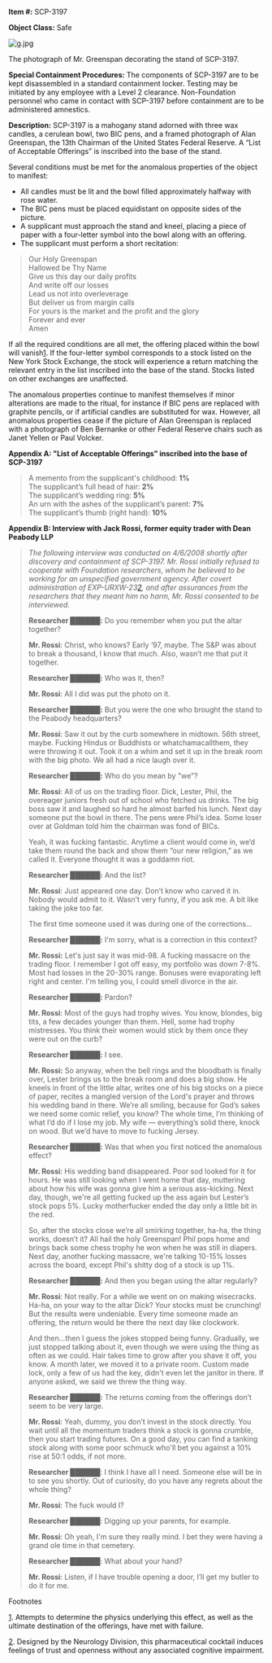 **Item #:** SCP-3197

**Object Class:** Safe

![g.jpg](http://scp-wiki.wdfiles.com/local--files/scp-3197/g.jpg)

The photograph of Mr. Greenspan decorating the stand of SCP-3197.

**Special Containment Procedures:** The components of SCP-3197 are to be kept disassembled in a standard containment locker. Testing may be initiated by any employee with a Level 2 clearance. Non-Foundation personnel who came in contact with SCP-3197 before containment are to be administered amnestics.

**Description:** SCP-3197 is a mahogany stand adorned with three wax candles, a cerulean bowl, two BIC pens, and a framed photograph of Alan Greenspan, the 13th Chairman of the United States Federal Reserve. A “List of Acceptable Offerings” is inscribed into the base of the stand.

Several conditions must be met for the anomalous properties of the object to manifest:

*   All candles must be lit and the bowl filled approximately halfway with rose water.
*   The BIC pens must be placed equidistant on opposite sides of the picture.
*   A supplicant must approach the stand and kneel, placing a piece of paper with a four-letter symbol into the bowl along with an offering.
*   The supplicant must perform a short recitation:

> Our Holy Greenspan  
> Hallowed be Thy Name  
> Give us this day our daily profits  
> And write off our losses  
> Lead us not into overleverage  
> But deliver us from margin calls  
> For yours is the market and the profit and the glory  
> Forever and ever  
> Amen

If all the required conditions are all met, the offering placed within the bowl will vanish[1](javascript:;). If the four-letter symbol corresponds to a stock listed on the New York Stock Exchange, the stock will experience a return matching the relevant entry in the list inscribed into the base of the stand. Stocks listed on other exchanges are unaffected.

The anomalous properties continue to manifest themselves if minor alterations are made to the ritual, for instance if BIC pens are replaced with graphite pencils, or if artificial candles are substituted for wax. However, all anomalous properties cease if the picture of Alan Greenspan is replaced with a photograph of Ben Bernanke or other Federal Reserve chairs such as Janet Yellen or Paul Volcker.

**Appendix A: "List of Acceptable Offerings" inscribed into the base of SCP-3197**

> A memento from the supplicant's childhood: **1%**  
> The supplicant’s full head of hair: **2%**  
> The supplicant’s wedding ring: **5%**  
> An urn with the ashes of the supplicant’s parent: **7%**  
> The supplicant’s thumb (right hand): **10%**

**Appendix B: Interview with Jack Rossi, former equity trader with Dean Peabody LLP**

> _The following interview was conducted on 4/6/2008 shortly after discovery and containment of SCP-3197. Mr. Rossi initially refused to cooperate with Foundation researchers, whom he believed to be working for an unspecified government agency. After covert administration of EXP-URXW-23[2](javascript:;), and after assurances from the researchers that they meant him no harm, Mr. Rossi consented to be interviewed._
> 
> **Researcher ██████:** Do you remember when you put the altar together?
> 
> **Mr. Rossi**: Christ, who knows? Early ‘97, maybe. The S&P was about to break a thousand, I know that much. Also, wasn’t me that put it together.
> 
> **Researcher ██████:** Who was it, then?
> 
> **Mr. Rossi**: All I did was put the photo on it.
> 
> **Researcher ██████:** But you were the one who brought the stand to the Peabody headquarters?
> 
> **Mr. Rossi**: Saw it out by the curb somewhere in midtown. 56th street, maybe. Fucking Hindus or Buddhists or whatchamacallthem, they were throwing it out. Took it on a whim and set it up in the break room with the big photo. We all had a nice laugh over it.
> 
> **Researcher ██████:** Who do you mean by "we"?
> 
> **Mr. Rossi**: All of us on the trading floor. Dick, Lester, Phil, the overeager juniors fresh out of school who fetched us drinks. The big boss saw it and laughed so hard he almost barfed his lunch. Next day someone put the bowl in there. The pens were Phil’s idea. Some loser over at Goldman told him the chairman was fond of BICs.
> 
> Yeah, it was fucking fantastic. Anytime a client would come in, we’d take them round the back and show them “our new religion,” as we called it. Everyone thought it was a goddamn riot.
> 
> **Researcher ██████:** And the list?
> 
> **Mr. Rossi**: Just appeared one day. Don’t know who carved it in. Nobody would admit to it. Wasn’t very funny, if you ask me. A bit like taking the joke too far.
> 
> The first time someone used it was during one of the corrections…
> 
> **Researcher ██████:** I'm sorry, what is a correction in this context?
> 
> **Mr. Rossi:** Let's just say it was mid-98. A fucking massacre on the trading floor. I remember I got off easy, my portfolio was down 7-8%. Most had losses in the 20-30% range. Bonuses were evaporating left right and center. I'm telling you, I could smell divorce in the air.
> 
> **Researcher ██████:** Pardon?
> 
> **Mr. Rossi**: Most of the guys had trophy wives. You know, blondes, big tits, a few decades younger than them. Hell, some had trophy mistresses. You think their women would stick by them once they were out on the curb?
> 
> **Researcher ██████:** I see.
> 
> **Mr. Rossi:** So anyway, when the bell rings and the bloodbath is finally over, Lester brings us to the break room and does a big show. He kneels in front of the little altar, writes one of his big stocks on a piece of paper, recites a mangled version of the Lord's prayer and throws his wedding band in there. We’re all smiling, because for God’s sakes we need some comic relief, you know? The whole time, I’m thinking of what I’d do if I lose my job. My wife — everything’s solid there, knock on wood. But we’d have to move to fucking Jersey.
> 
> **Researcher ██████:** Was that when you first noticed the anomalous effect?
> 
> **Mr. Rossi**: His wedding band disappeared. Poor sod looked for it for hours. He was still looking when I went home that day, muttering about how his wife was gonna give him a serious ass-kicking. Next day, though, we're all getting fucked up the ass again but Lester’s stock pops 5%. Lucky motherfucker ended the day only a little bit in the red.
> 
> So, after the stocks close we’re all smirking together, ha-ha, the thing works, doesn’t it? All hail the holy Greenspan! Phil pops home and brings back some chess trophy he won when he was still in diapers. Next day, another fucking massacre, we're talking 10-15% losses across the board, except Phil's shitty dog of a stock is up 1%.
> 
> **Researcher ██████:** And then you began using the altar regularly?
> 
> **Mr. Rossi**: Not really. For a while we went on on making wisecracks. Ha-ha, on your way to the altar Dick? Your stocks must be crunching! But the results were undeniable. Every time someone made an offering, the return would be there the next day like clockwork.
> 
> And then…then I guess the jokes stopped being funny. Gradually, we just stopped talking about it, even though we were using the thing as often as we could. Hair takes time to grow after you shave it off, you know. A month later, we moved it to a private room. Custom made lock, only a few of us had the key, didn't even let the janitor in there. If anyone asked, we said we threw the thing way.
> 
> **Researcher ██████:** The returns coming from the offerings don’t seem to be very large.
> 
> **Mr. Rossi**: Yeah, dummy, you don’t invest in the stock directly. You wait until all the momentum traders think a stock is gonna crumble, then you start trading futures. On a good day, you can find a tanking stock along with some poor schmuck who'll bet you against a 10% rise at 50:1 odds, if not more.
> 
> **Researcher ██████**: I think I have all I need. Someone else will be in to see you shortly. Out of curiosity, do you have any regrets about the whole thing?
> 
> **Mr. Rossi**: The fuck would I?
> 
> **Researcher ██████**: Digging up your parents, for example.
> 
> **Mr. Rossi**: Oh yeah, I'm sure they really mind. I bet they were having a grand ole time in that cemetery.
> 
> **Researcher ██████**: What about your hand?
> 
> **Mr. Rossi**: Listen, if I have trouble opening a door, I’ll get my butler to do it for me.

Footnotes

[1](javascript:;). Attempts to determine the physics underlying this effect, as well as the ultimate destination of the offerings, have met with failure.

[2](javascript:;). Designed by the Neurology Division, this pharmaceutical cocktail induces feelings of trust and openness without any associated cognitive impairment.